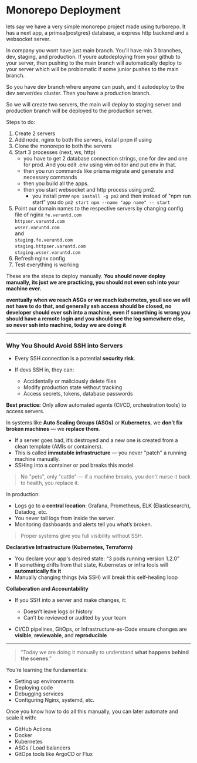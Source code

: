 # Monorepo Deployment

lets say we have a very simple monorepo project made using turborepo. It has a next app, a primsa(postgres) database, a express http backend and a websocket server.

In company you wont have just main branch. You'll have min 3 branches, dev, staging, and production.
If youre autodeploying from your github to your server, then pushing to the main branch will automatically deploy to your server which will be problomatic if some junior pushes to the main branch. 

So you have dev branch where anyone can push, and it autodeploy to the dev server/dev cluster. Then you have a production branch.

So we will create two servers, the main will deploy to staging server and production branch will be deployed to the production server.

Steps to do:
1. Create 2 servers
2. Add node, nginx to both the servers, install pnpn if using
3. Clone the monorepo to both the servers
4. Start 3 processes (next, ws, http)
    - you have to get 2 database connection strings, one for dev and one for prod. And you edit .env using vim editor and put env in that.
    - then you run commands like prisma migrate and generate and necessary commands
    - then you build all the apps.
    - then you start websocket and http process using pm2.
        - you install pmw `npm install -g pm2` and then instead of "npm run start" you do `pm2 start npm --name "app name" -- start`
5. Point our domain names to the respective servers by changing config file of nginx
`fe.veruntd.com`  
`httpser.varuntd.com`  
`wsser.varuntd.com`  
and  
`staging.fe.veruntd.com`  
`staging.httpser.varuntd.com`  
`staging.wsser.varuntd.com`  
6. Refresh nginx config
7. Test everything is working

These are the steps to deploy manually. **You should never deploy manually, its just we are practicing, you should not even ssh into your machine ever.**

**eventually when we reach ASGs or we reach kubernetes, youll see we will not have to do that, and generally ssh access should be closed, no developer should ever ssh into a machine, even if something is wrong you should have a remote login and you should see the log somewhere else, so never ssh into machine, today we are doing it**












---

### Why You Should Avoid SSH into Servers

* Every SSH connection is a potential **security risk**.
* If devs SSH in, they can:

  * Accidentally or maliciously delete files
  * Modify production state without tracking
  * Access secrets, tokens, database passwords

**Best practice:** Only allow automated agents (CI/CD, orchestration tools) to access servers.

In systems like **Auto Scaling Groups (ASGs)** or **Kubernetes**, we **don’t fix broken machines** — we **replace them**.

* If a server goes bad, it’s destroyed and a new one is created from a clean template (AMIs or containers).
* This is called **immutable infrastructure** — you never "patch" a running machine manually.
* SSHing into a container or pod breaks this model.

> No "pets", only "cattle" — if a machine breaks, you don't nurse it back to health, you replace it.

In production:

* Logs go to a **central location**: Grafana, Prometheus, ELK (Elasticsearch), Datadog, etc.
* You never tail logs from inside the server.
* Monitoring dashboards and alerts tell you what’s broken.

> Proper systems give you full visibility without SSH.

**Declarative Infrastructure (Kubernetes, Terraform)**

* You declare your app's desired state: “3 pods running version 1.2.0”
* If something drifts from that state, Kubernetes or infra tools will **automatically fix it**
* Manually changing things (via SSH) will break this self-healing loop

 **Collaboration and Accountability**

* If you SSH into a server and make changes, it:

  * Doesn’t leave logs or history
  * Can’t be reviewed or audited by your team
* CI/CD pipelines, GitOps, or Infrastructure-as-Code ensure changes are **visible**, **reviewable**, and **reproducible**

---

> "Today we are doing it manually to understand **what happens behind the scenes**."

You’re learning the fundamentals:

* Setting up environments
* Deploying code
* Debugging services
* Configuring Nginx, systemd, etc.

Once you know how to do all this manually, you can later automate and scale it with:

* GitHub Actions
* Docker
* Kubernetes
* ASGs / Load balancers
* GitOps tools like ArgoCD or Flux

